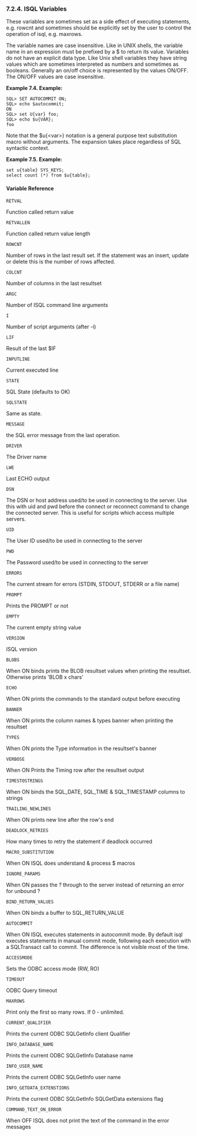 <div id="isqlvariables" class="section">

<div class="titlepage">

<div>

<div>

### 7.2.4. ISQL Variables

</div>

</div>

</div>

These variables are sometimes set as a side effect of executing
statements, e.g. rowcnt and sometimes should be explicitly set by the
user to control the operation of isql, e.g. maxrows.

The variable names are case insensitive. Like in UNIX shells, the
variable name in an expression must be prefixed by a \$ to return its
value. Variables do not have an explicit data type. Like Unix shell
variables they have string values which are sometimes interpreted as
numbers and sometimes as booleans. Generally an on/off choice is
represented by the values ON/OFF. The ON/OFF values are case
insensitive.

<div id="id20575" class="example">

**Example 7.4. Example:**

<div class="example-contents">

``` programlisting
SQL> SET AUTOCOMMIT ON;
SQL> echo $autocommit;
ON
SQL> set U{var} foo;
SQL> echo $u{VAR};
foo
```

Note that the \$u{\<var\>} notation is a general purpose text
substitution macro without arguments. The expansion takes place
regardless of SQL syntactic context.

</div>

</div>

  

<div id="id20579" class="example">

**Example 7.5. Example:**

<div class="example-contents">

``` programlisting
set u{table} SYS_KEYS;
select count (*) from $u{table};
```

</div>

</div>

  

<div id="varref" class="section">

<div class="titlepage">

<div>

<div>

#### Variable Reference

</div>

</div>

</div>

``` programlisting
RETVAL
```

Function called return value

``` programlisting
RETVALLEN
```

Function called return value length

``` programlisting
ROWCNT
```

Number of rows in the last result set. If the statement was an insert,
update or delete this is the number of rows affected.

``` programlisting
COLCNT
```

Number of columns in the last resultset

``` programlisting
ARGC
```

Number of ISQL command line arguments

``` programlisting
I
```

Number of script arguments (after -i)

``` programlisting
LIF
```

Result of the last \$IF

``` programlisting
INPUTLINE
```

Current executed line

``` programlisting
STATE
```

SQL State (defaults to OK)

``` programlisting
SQLSTATE
```

Same as state.

``` programlisting
MESSAGE
```

the SQL error message from the last operation.

``` programlisting
DRIVER
```

The Driver name

``` programlisting
LWE
```

Last ECHO output

``` programlisting
DSN
```

The DSN or host address used/to be used in connecting to the server. Use
this with uid and pwd before the connect or reconnect command to change
the connected server. This is useful for scripts which access multiple
servers.

``` programlisting
UID
```

The User ID used/to be used in connecting to the server

``` programlisting
PWD
```

The Password used/to be used in connecting to the server

``` programlisting
ERRORS
```

The current stream for errors (STDIN, STDOUT, STDERR or a file name)

``` programlisting
PROMPT
```

Prints the PROMPT or not

``` programlisting
EMPTY
```

The current empty string value

``` programlisting
VERSION
```

ISQL version

``` programlisting
BLOBS
```

When ON binds prints the BLOB resultset values when printing the
resultset. Otherwise prints 'BLOB x chars'

``` programlisting
ECHO
```

When ON prints the commands to the standard output before executing

``` programlisting
BANNER
```

When ON prints the column names & types banner when printing the
resultset

``` programlisting
TYPES
```

When ON prints the Type information in the resultset's banner

``` programlisting
VERBOSE
```

When ON Prints the Timing row after the resultset output

``` programlisting
TIMESTOSTRINGS
```

When ON binds the SQL_DATE, SQL_TIME & SQL_TIMESTAMP columns to strings

``` programlisting
TRAILING_NEWLINES
```

When ON prints new line after the row's end

``` programlisting
DEADLOCK_RETRIES
```

How many times to retry the statement if deadlock occurred

``` programlisting
MACRO_SUBSTITUTION
```

When ON ISQL does understand & process \$ macros

``` programlisting
IGNORE_PARAMS
```

When ON passes the ? through to the server instead of returning an error
for unbound ?

``` programlisting
BIND_RETURN_VALUES
```

When ON binds a buffer to SQL_RETURN_VALUE

``` programlisting
AUTOCOMMIT
```

When ON ISQL executes statements in autocommit mode. By default isql
executes statements in manual commit mode, following each execution with
a SQLTransact call to commit. The difference is not visible most of the
time.

``` programlisting
ACCESSMODE
```

Sets the ODBC access mode (RW, RO)

``` programlisting
TIMEOUT
```

ODBC Query timeout

``` programlisting
MAXROWS
```

Print only the first so many rows. If 0 - unlimited.

``` programlisting
CURRENT_QUALIFIER
```

Prints the current ODBC SQLGetInfo client Qualifier

``` programlisting
INFO_DATABASE_NAME
```

Prints the current ODBC SQLGetInfo Database name

``` programlisting
INFO_USER_NAME
```

Prints the current ODBC SQLGetInfo user name

``` programlisting
INFO_GETDATA_EXTENSTIONS
```

Prints the current ODBC SQLGetInfo SQLGetData extensions flag

``` programlisting
COMMAND_TEXT_ON_ERROR
```

When OFF ISQL does not print the text of the command in the error
messages

</div>

</div>
